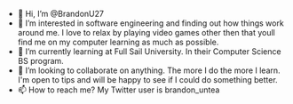 - 👋 Hi, I’m @BrandonU27
- 👀 I’m interested in software engineering and finding out how things work around me. I love to relax by playing video games other then that youll find me on my computer learning as much as possible.
- 🌱 I’m currently learning at Full Sail University. In their Computer Science BS program.
- 💞️ I’m looking to collaborate on anything. The more I do the more I learn. I'm open to tips and will be happy to see if I could do something better.
- 📫 How to reach me? My Twitter user is brandon_untea

<!---
BrandonU27/BrandonU27 is a ✨ special ✨ repository because its `README.md` (this file) appears on your GitHub profile.
You can click the Preview link to take a look at your changes.
--->
